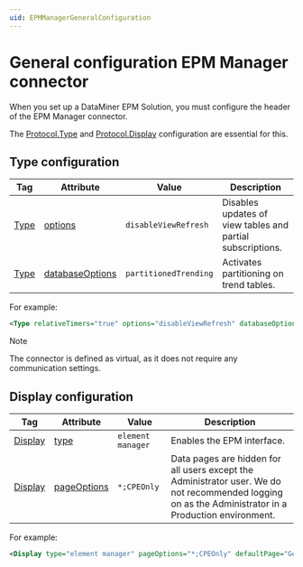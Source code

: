 ```yaml
---
uid: EPMManagerGeneralConfiguration
---
```


# General configuration EPM Manager connector

When you set up a DataMiner EPM Solution, you must configure the header of the EPM Manager connector.

The [Protocol.Type](#type-configuration) and [Protocol.Display](#display-configuration) configuration are essential for this.

## Type configuration

| Tag | Attribute | Value | Description |
|--|--|--|--|
| [Type](xref:Protocol.Type) | [options](xref:Protocol.Type-options) | `disableViewRefresh` | Disables updates of view tables and partial subscriptions. |
| [Type](xref:Protocol.Type) | [databaseOptions](xref:Protocol.Type-databaseOptions) | `partitionedTrending` | Activates partitioning on trend tables. |

For example:

```xml
<Type relativeTimers="true" options="disableViewRefresh" databaseOptions="partitionedTrending">virtual</Type>
```

> [!NOTE]
> The connector is defined as virtual, as it does not require any communication settings.

## Display configuration

| Tag         | Attribute     | Value             | Description                                        |
|-------------|---------------|-------------------|----------------------------------------------------|
| [Display](xref:Protocol.Display) | [type](xref:Protocol.Display-type)        | `element manager` | Enables the EPM interface.                         |
| [Display](xref:Protocol.Display) | [pageOptions](xref:Protocol.Display-pageOptions) | `*;CPEOnly`       | Data pages are hidden for all users except the Administrator user. We do not recommended logging on as the Administrator in a Production environment. |

For example:

```xml
<Display type="element manager" pageOptions="*;CPEOnly" defaultPage="General" pageOrder="General" wideColumnPages="">
```
